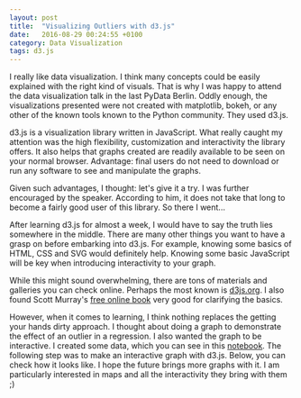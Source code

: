 ```yaml
---
layout: post
title:  "Visualizing Outliers with d3.js"
date:   2016-08-29 00:24:55 +0100
category: Data Visualization
tags: d3.js
---
```


I really like data visualization. I think many concepts could be easily explained with the right kind of visuals. That is why I was happy to attend the data visualization talk in the last PyData Berlin. Oddly enough, the visualizations presented were not created with matplotlib, bokeh, or any other of the known tools known to the Python community. They used d3.js.

d3.js is a visualization library written in JavaScript. What really caught my attention was the high flexibility, customization and interactivity the library offers. It also helps that graphs created are readily available to be seen on your normal browser. Advantage: final users do not need to download or run any software to see and manipulate the graphs.

Given such advantages, I thought: let's give it a try. I was further encouraged by the speaker. According  to him, it does not take that long to become a fairly good user of this library. So there I went...

After learning d3.js for almost a week, I would have to say the truth lies somewhere in the middle. There are many other things you want to have a grasp on before embarking into d3.js. For example, knowing some basics of HTML, CSS and SVG would definitely help. Knowing some basic JavaScript will be key when introducing interactivity to your graph. 

While this might sound overwhelming, there are tons of materials and galleries you can check online. Perhaps the most known is [d3js.org](https://d3js.org/). I also found Scott Murray's [free online book](http://chimera.labs.oreilly.com/books/1230000000345) very good for clarifying the basics.

However, when it comes to learning, I think nothing replaces the getting your hands dirty approach. I thought about doing a graph to demonstrate the effect of an outlier in a regression. I also wanted the graph to be interactive. I created some data, which you can see in this [notebook](https://github.com/jlcoto/visualizations/blob/master/Outliers_d3.js.ipynb). The following step was to make an interactive graph with d3.js. Below, you can check how it looks like. I hope the future brings more graphs with it. I am particularly interested in maps and all the interactivity they bring with them ;)



<script src="https://d3js.org/d3.v4.min.js"></script>

<script type="text/javascript">
            //Width and height
            var w = 600;
            var h = 350;
            var padding = 30;
            var intro_outlier = true;

            d3.csv("/data/original_ds.csv", function(data) {
                data.forEach( function(d) {
                    d.ind_var = +d.ind_var;
                    d.dep_var = +d.dep_var;
                    d.pred_1 = +d.pred_1;
                    d.dep_var_2 = +d.dep_var_2;
                    d.pred_val_2 = +d.pred_val_2;
                });

                
            var xScale = d3.scaleLinear()
                        .domain([0, d3.max(data, function(d) {return d.ind_var; })])
                        .range([padding, w - padding*2]);

            var yScale = d3.scaleLinear()
                        .domain([0, d3.max(data, function(d) {return d.dep_var; })])
                        .range([h - padding, padding]);


            var xAxis = d3.axisBottom()
                            .scale(xScale)
                            .ticks(5);

            var yAxis = d3.axisLeft()
                        .scale(yScale)
                        .ticks(5);

            var svg = d3.select("div#example")
                .append("svg")
                .attr("width", w)
                .attr("height", h);

            //Adding the scatter plot    
    
            svg.selectAll("circle")
                .data(data)
                .enter()
                .append("circle")
                .attr('cx', function(d) {
                    return xScale(d.ind_var);
                })
                .attr('cy', function(d) {
                    return yScale(d.dep_var);
                })
                .attr('r', 2.5)
                .attr("fill", "#1E69A0");
    
            svg.append("g")
                .attr("class", "x axis")
                .attr("transform", "translate(0," + (h - padding) + ")")
                .call(xAxis);
    
            svg.append("g")
                .attr("class", "y axis")
                .attr('transform', "translate(" + padding + ",0)" )
                .call(yAxis);

            //Adding the line

            var valueline = d3.line()
                    .x(function(d) { return xScale(d.ind_var); })
                    .y(function(d) { return yScale(d.pred_1); });
    
            var path = svg.append("path")
                .attr("class", "line")
                .attr("d", valueline(data))
                .attr("stroke", "#BB1A0C")
                .attr("stroke-width", "2.5")
                .attr("fill", "none");

            var outlier_intro = svg.append("text")
                    .text("Introducing/dropping outlier")
                    .attr('x', xScale(0.55) )
                    .attr('y', yScale(10) )
                    .attr("font-family", "sans-serif")
                    .attr("font-size", "15px")
                    .attr('id', "outlier")
                    .attr('fill', "#767688" )
                    .attr('cursor', "pointer" );

            d3.select("#outlier")
                .on("click", function() {
                    
                    if (intro_outlier) {
                         //Shifting yScale so it readapts to changes
                        // xScale.domain([0, d3.max(data, function(d) {return d.dep_var; })])    
                        yScale.domain([0, d3.max(data, function(d) {return d.dep_var_2; })]);
        
                        // d3.selectAll('circle').remove();
        
                        svg.selectAll("circle")
                            .data(data)
                            .transition()
                            .duration(1500)
                            .attr('cx', function(d) {
                                return xScale(d.ind_var);
                            })
                            .attr('cy', function(d) {
                                return yScale(d.dep_var_2);
                            })
                            .attr('r', 3)
                            .attr("fill", "#1E69A0");
        
                        d3.selectAll('.y.axis')
                            .transition()
                            .duration(900)
                            .remove();
        
                        svg.append("g")
                            .attr('class', "y axis" )
                            .attr("transform", "translate(" + padding + ",0)")
                            .call(yAxis);
        
        
                        valueline.y(function(d) { return yScale(d.pred_1); });
        
                        path.transition()
                            .duration(3000)
                            .attr("d", valueline(data));
        
                        svg.select(".x.axis")          
                            .transition()
                            .duration(1000)
                            .call(xAxis);
                
                        svg.select(".y.axis")
                            .transition()
                            .duration(1000)
                            .call(yAxis);
        
                        var valueline_comp = d3.line()
                            .x(function(d) { return xScale(d.ind_var); })
                            .y(function(d) { return yScale(d.pred_val_2); });
            
                        var comp_line = svg.append("path")
                            .attr("class", "comp_line")
                            .attr("d", valueline_comp(data))
                            .attr("stroke", "#2C2B95")
                            .attr("stroke-width", "2.5")
                            .attr("fill", "none");
        
                        var totalLength = path.node().getTotalLength();
        
                        comp_line
                            .attr("stroke-dasharray", totalLength + " " + totalLength)
                            .attr("stroke-dashoffset", totalLength)
                            .transition(d3.easeLinear)
                            .delay(1500)
                            .duration(1500)
                            .attr("stroke-dashoffset", 0);

                        var regression_text = svg.append("text")
                                .text("Original Regression")
                                .attr('class', "desc" )
                                .attr('x', xScale(7.5) )
                                .attr('y', yScale(5))
                                .attr("font-family", "sans-serif")
                                .attr("font-size", "10px")
                                .attr('id', "outlier")
                                .attr('fill', "#767688" );

                        var regression_out_text = svg.append("text")
                                .attr('class', "desc" )
                                .text("Outlier Regression")
                                .attr('x', xScale(7.5) )
                                .attr('y', yScale(15))
                                .attr("font-family", "sans-serif")
                                .attr("font-size", "10px")
                                .attr('id', "outlier")
                                .attr('fill', "#767688" );


                        intro_outlier = !true

                            } else {

                        yScale.domain([0, d3.max(data, function(d) {return d.dep_var; })]);

                        d3.selectAll('.y.axis')
                            .transition()
                            .duration(900)
                            .remove();

                        svg.append("g")
                            .attr('class', "y axis" )
                            .attr("transform", "translate(" + padding + ",0)")
                            .call(yAxis);

                        svg.select(".y.axis")
                            .transition()
                            .duration(1000)
                            .call(yAxis);

                        svg.selectAll("circle")
                            .attr('cx', function(d) {
                                return xScale(d.ind_var);
                            })
                        .attr('cy', function(d) {
                            return yScale(d.dep_var);
                            })

                        d3.selectAll('.comp_line')
                            .transition()
                            .duration(2000)
                            .remove();

                        d3.selectAll(".desc")
                            .transition()
                            .duration(1000)
                            .remove();

                        valueline.y(function(d) { return yScale(d.pred_1); });

                        path.transition()
                            .duration(2500)
                            .attr("d", valueline(data));

                        intro_outlier = true;
                            }
                });
            });

</script>

<div id="example">
</div>